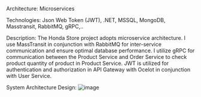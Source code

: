 Architecture: Microservices

Technologies: Json Web Token (JWT), .NET, MSSQL, MongoDB, Masstransit, RabbitMQ, gRPC,..

Description: The Honda Store project adopts microservice architecture. I use MassTransit in conjunction with RabbitMQ for inter-service communication and ensure optimal database performance. I utilize gRPC for communication between the Product Service and Order Service to check product quantity of product in Product Service. JWT is utilized for authentication and authorization in API Gateway with Ocelot in conjunction with User Service. 

System Architecture Design:
![image](https://github.com/ndhuy23/honda_store/assets/116952849/35ac2e20-ad90-422a-b2e3-8a51802aec66)
